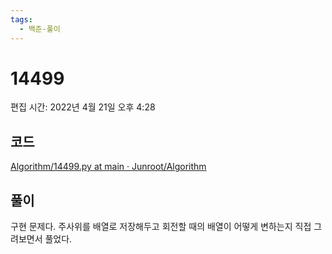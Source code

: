 ```yaml
---
tags:
  - 백준-풀이
---
```

# 14499

편집 시간: 2022년 4월 21일 오후 4:28

## 코드

[Algorithm/14499.py at main · Junroot/Algorithm](https://github.com/Junroot/Algorithm/blob/main/baekjoon/14499.py)

## 풀이

구현 문제다. 주사위를 배열로 저장해두고 회전할 때의 배열이 어떻게 변하는지 직접 그려보면서 풀었다.